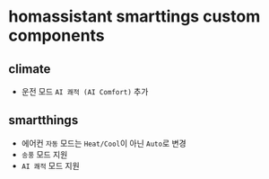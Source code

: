 # homassistant smarttings custom components

## climate
 - 운전 모드 `AI 쾌적 (AI Comfort)` 추가

## smartthings
 - 에어컨 `자동` 모드는 `Heat/Cool`이 아닌 `Auto`로 변경
 - `송풍` 모드 지원
 - `AI 쾌적` 모드 지원
